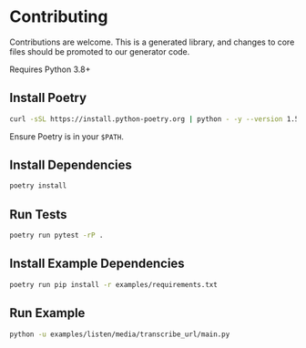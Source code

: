 # Contributing

Contributions are welcome. This is a generated library, and changes to core files should be promoted to our generator code.

Requires Python 3.8+

## Install Poetry

```bash
curl -sSL https://install.python-poetry.org | python - -y --version 1.5.1
```

Ensure Poetry is in your `$PATH`.

## Install Dependencies

```bash
poetry install
```

## Run Tests

```bash
poetry run pytest -rP .
```

## Install Example Dependencies

```bash
poetry run pip install -r examples/requirements.txt
```

## Run Example

```bash
python -u examples/listen/media/transcribe_url/main.py
```
